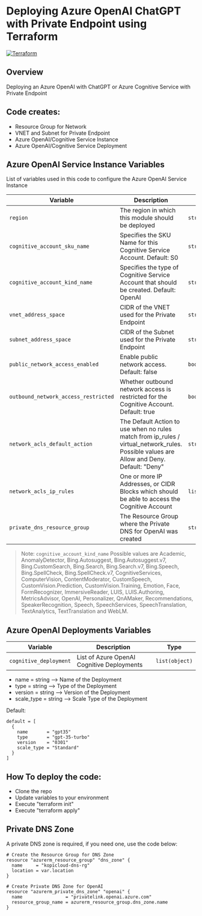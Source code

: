 # Deploying Azure OpenAI ChatGPT with Private Endpoint using Terraform
[![Terraform](https://img.shields.io/badge/terraform-v1.5+-blue.svg)](https://www.terraform.io/downloads.html)

## Overview

Deploying an Azure OpenAI with ChatGPT or Azure Cognitive Service with Private Endpoint

## Code creates:

- Resource Group for Network
- VNET and Subnet for Private Endpoint
- Azure OpenAI/Cognitive Service Instance
- Azure OpenAI/Cognitive Service Deployment

## Azure OpenAI Service Instance Variables

List of variables used in this code to configure the Azure OpenAI Service Instance

Variable | Description | Type
--- | --- | ---
`region` | The region in which this module should be deployed | `string`
`cognitive_account_sku_name` | Specifies the SKU Name for this Cognitive Service Account. Default: S0 | `string`
`cognitive_account_kind_name` | Specifies the type of Cognitive Service Account that should be created. Default: OpenAI | `string`
`vnet_address_space` | CIDR of the VNET used for the Private Endpoint | `string`
`subnet_address_space` | CIDR of the Subnet used for the Private Endpoint | `string`
`public_network_access_enabled` | Enable public network access. Default: false | `bool`
`outbound_network_access_restricted` | Whether outbound network access is restricted for the Cognitive Account. Default: true | `bool`
`network_acls_default_action` | The Default Action to use when no rules match from ip_rules / virtual_network_rules. Possible values are Allow and Deny. Default: "Deny" | `string`
`network_acls_ip_rules` | One or more IP Addresses, or CIDR Blocks which should be able to access the Cognitive Account | `list(string)`
`private_dns_resource_group` | The Resource Group where the Private DNS for OpenAI was created | `string` 

> Note: `cognitive_account_kind_name` Possible values are Academic, AnomalyDetector, Bing.Autosuggest, Bing.Autosuggest.v7, Bing.CustomSearch, Bing.Search, Bing.Search.v7, Bing.Speech, Bing.SpellCheck, Bing.SpellCheck.v7, CognitiveServices, ComputerVision, ContentModerator, CustomSpeech, CustomVision.Prediction, CustomVision.Training, Emotion, Face, FormRecognizer, ImmersiveReader, LUIS, LUIS.Authoring, MetricsAdvisor, OpenAI, Personalizer, QnAMaker, Recommendations, SpeakerRecognition, Speech, SpeechServices, SpeechTranslation, TextAnalytics, TextTranslation and WebLM.

## Azure OpenAI Deployments Variables

Variable | Description | Type
--- | --- | ---
`cognitive_deployment` | List of Azure OpenAI Cognitive Deployments | `list(object)`
  
- name       = string --> Name of the Deployment
- type       = string --> Type of the Deployment
- version    = string --> Version of the Deployment
- scale_type = string --> Scale Type of the Deployment

Default:

```
default = [
  {
    name       = "gpt35"
    type       = "gpt-35-turbo"
    version    = "0301"
    scale_type = "Standard"
  }
]
```

## How To deploy the code:

- Clone the repo
- Update variables to your environment
- Execute "terraform init"
- Execute "terraform apply"

## Private DNS Zone

A private DNS zone is required, if you need one, use the code below:

```
# Create the Resource Group for DNS Zone
resource "azurerm_resource_group" "dns_zone" {
  name     = "kopicloud-dns-rg"
  location = var.location
}

# Create Private DNS Zone for OpenAI
resource "azurerm_private_dns_zone" "openai" {
  name                = "privatelink.openai.azure.com"
  resource_group_name = azurerm_resource_group.dns_zone.name
}
```